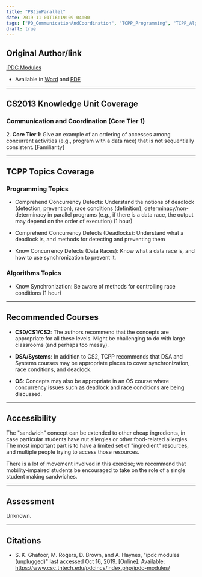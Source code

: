 ```yaml
---
title: "PBJinParallel"
date: 2019-11-01T16:19:09-04:00
tags: ["PD_CommunicationAndCoordination", "TCPP_Programming", "TCPP_Algorithms", "CS0", "CS1", "CS2", "systems", "OS", "movement", "touch"]
draft: true
---
```


## Original Author/link

[iPDC Modules](https://www.csc.tntech.edu/pdcincs/index.php/ipdc-modules/)

* Available in [Word](https://www.csc.tntech.edu/pdcincs/resources/modules/unplugged/pb&j_making/PBJ%20in%20Parallel.docx) and [PDF](https://www.csc.tntech.edu/pdcincs/resources/modules/unplugged/pb&j_making/PBJ%20in%20Parallel.pdf)


---

## CS2013 Knowledge Unit Coverage

### Communication and Coordination (Core Tier 1)

2\. **Core Tier 1**: Give an example of an ordering of accesses among concurrent activities (e.g., program with a data race) that is not sequentially consistent. [Familiarity]

---

## TCPP Topics Coverage

### Programming Topics
*  Comprehend Concurrency Defects: Understand the notions of deadlock (detection, prevention), race conditions (definition), determinacy/non-determinacy in parallel programs (e.g., if there is a data race, the output may depend on the order of execution) (1 hour)

* Comprehend Concurrency Defects (Deadlocks): Understand what a deadlock is, and methods for detecting and preventing them

*  Know Concurrency Defects (Data Races): Know what a data race is, and how to use synchronization to prevent it.

### Algorithms Topics

*  Know Synchronization: Be aware of methods for controlling race conditions (1 hour)

---

## Recommended Courses

* **CS0/CS1/CS2**: The authors recommend that the concepts are appropriate for 
  all these levels. Might be challenging to do with large classrooms (and 
  perhaps too messy).

* **DSA/Systems**: In addition to CS2, TCPP recommends that DSA and Systems 
  courses may be appropriate places to cover synchronization, race conditions, 
  and deadlock. 

* **OS**: Concepts may also be appropriate in an OS course 
  where concurrency issues such as deadlock and race conditions are being 
  discussed.

---

## Accessibility

The "sandwich" concept can be extended to other cheap ingredients, in case
particular students have nut allergies or other food-related allergies. The 
most important part is to have a limited set of "ingredient" resources, and 
multiple people trying to access those resources.

There is a lot of movement involved in this exercise; we recommend that 
mobility-impaired students be encouraged to take on the role of a 
single student making sandwiches. 

---


## Assessment 

Unknown.

---

## Citations

* S. K. Ghafoor, M. Rogers, D. Brown, and A. Haynes, "ipdc modules (unplugged)" 
 last accessed Oct 16, 2019. [Online]. Available: https://www.csc.tntech.edu/pdcincs/index.php/ipdc-modules/

